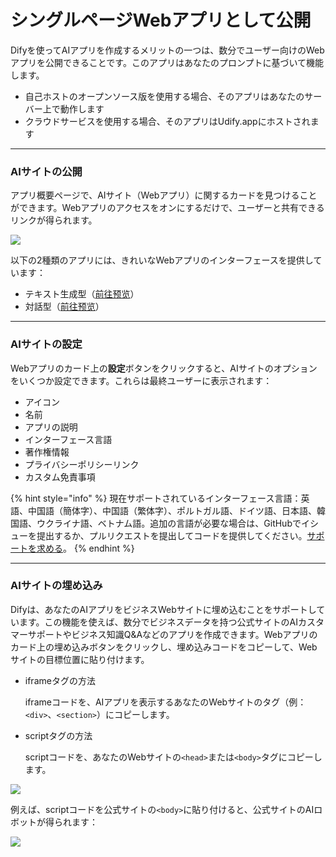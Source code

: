 # シングルページWebアプリとして公開

Difyを使ってAIアプリを作成するメリットの一つは、数分でユーザー向けのWebアプリを公開できることです。このアプリはあなたのプロンプトに基づいて機能します。

* 自己ホストのオープンソース版を使用する場合、そのアプリはあなたのサーバー上で動作します
* クラウドサービスを使用する場合、そのアプリはUdify.appにホストされます

***

### AIサイトの公開

アプリ概要ページで、AIサイト（Webアプリ）に関するカードを見つけることができます。Webアプリのアクセスをオンにするだけで、ユーザーと共有できるリンクが得られます。

![](https://assets-docs.dify.ai/dify-enterprise-mintlify/jp/guides/application-publishing/launch-your-webapp-quickly/56093185a61265109cee9f2e00420ff4.png)

以下の2種類のアプリには、きれいなWebアプリのインターフェースを提供しています：

* テキスト生成型（[前往预览](text-generator.md)）
* 対話型（[前往预览](conversation-application.md)）

***

### AIサイトの設定

Webアプリのカード上の**設定**ボタンをクリックすると、AIサイトのオプションをいくつか設定できます。これらは最終ユーザーに表示されます：

* アイコン
* 名前
* アプリの説明
* インターフェース言語
* 著作権情報
* プライバシーポリシーリンク
* カスタム免責事項

{% hint style="info" %}
現在サポートされているインターフェース言語：英語、中国語（簡体字）、中国語（繁体字）、ポルトガル語、ドイツ語、日本語、韓国語、ウクライナ語、ベトナム語。追加の言語が必要な場合は、GitHubでイシューを提出するか、プルリクエストを提出してコードを提供してください。[サポートを求める](../../../community/support.md)。
{% endhint %}

***

### AIサイトの埋め込み

Difyは、あなたのAIアプリをビジネスWebサイトに埋め込むことをサポートしています。この機能を使えば、数分でビジネスデータを持つ公式サイトのAIカスタマーサポートやビジネス知識Q&Aなどのアプリを作成できます。Webアプリのカード上の埋め込みボタンをクリックし、埋め込みコードをコピーして、Webサイトの目標位置に貼り付けます。

*   iframeタグの方法

    iframeコードを、AIアプリを表示するあなたのWebサイトのタグ（例：`<div>`、`<section>`）にコピーします。
*   scriptタグの方法

    scriptコードを、あなたのWebサイトの`<head>`または`<body>`タグにコピーします。

![](https://assets-docs.dify.ai/dify-enterprise-mintlify/jp/guides/application-publishing/launch-your-webapp-quickly/1e2e8c9adc620f9d6b4ea157119e8659.png)

例えば、scriptコードを公式サイトの`<body>`に貼り付けると、公式サイトのAIロボットが得られます：

![](https://assets-docs.dify.ai/dify-enterprise-mintlify/jp/guides/application-publishing/launch-your-webapp-quickly/f5a5e95e1120906669b3c1ad4e186dea.png)